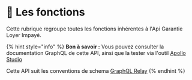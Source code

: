 # 🔧 Les fonctions

Cette rubrique regroupe toutes les fonctions inhérentes à l'Api Garantie Loyer Impayé.

{% hint style="info" %}
**Bon à savoir :** Vous pouvez consulter la documentation GraphQL de cette API, ainsi que la tester via l'outil [Apollo Studio](https://studio.apollographql.com/public/Cautioneo-API/explorer?variant=staging)

Cette API suit les conventions de schema [GraphQL Relay](https://relay.dev/)
{% endhint %}

